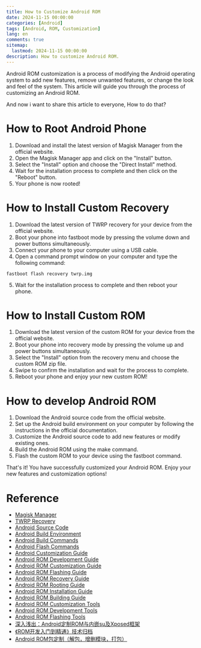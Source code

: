 ```yaml
---
title: How to Customize Android ROM
date: 2024-11-15 00:00:00
categories: [Android]
tags: [Android, ROM, Customization]
lang: en
comments: true
sitemap:
  lastmod: 2024-11-15 00:00:00
description: How to customize Android ROM.
---
```


Android ROM customization is a process of modifying the Android operating system to add new features, remove unwanted features, or change the look and feel of the system. This article will guide you through the process of customizing an Android ROM.

And now i want to share this article to everyone, How to do that?

# How to Root Android Phone

1. Download and install the latest version of Magisk Manager from the official website.
2. Open the Magisk Manager app and click on the "Install" button.
3. Select the "Install" option and choose the "Direct Install" method.
4. Wait for the installation process to complete and then click on the "Reboot" button.
5. Your phone is now rooted!

# How to Install Custom Recovery

1. Download the latest version of TWRP recovery for your device from the official website.
2. Boot your phone into fastboot mode by pressing the volume down and power buttons simultaneously.
3. Connect your phone to your computer using a USB cable.
4. Open a command prompt window on your computer and type the following command:
```
fastboot flash recovery twrp.img
```
5. Wait for the installation process to complete and then reboot your phone.

# How to Install Custom ROM

1. Download the latest version of the custom ROM for your device from the official website.
2. Boot your phone into recovery mode by pressing the volume up and power buttons simultaneously.
3. Select the "Install" option from the recovery menu and choose the custom ROM zip file.
4. Swipe to confirm the installation and wait for the process to complete.
5. Reboot your phone and enjoy your new custom ROM!

# How to develop Android ROM

1. Download the Android source code from the official website.
2. Set up the Android build environment on your computer by following the instructions in the official documentation.
3. Customize the Android source code to add new features or modify existing ones.
4. Build the Android ROM using the make command.
5. Flash the custom ROM to your device using the fastboot command.

That's it! You have successfully customized your Android ROM. Enjoy your new features and customization options!


# Reference
- [Magisk Manager](https://magiskmanager.com/)
- [TWRP Recovery](https://twrp.me/)
- [Android Source Code](https://source.android.com/)
- [Android Build Environment](https://source.android.com/setup/build/initializing)
- [Android Build Commands](https://source.android.com/setup/build/building)
- [Android Flash Commands](https://source.android.com/setup/build/running)
- [Android Customization Guide](https://source.android.com/devices/customization)
- [Android ROM Development Guide](https://source.android.com/devices/tech/ota)
- [Android ROM Customization Guide](https://source.android.com/devices/tech/customization)
- [Android ROM Flashing Guide](https://source.android.com/devices/tech/ota/tools)
- [Android ROM Recovery Guide](https://source.android.com/devices/tech/ota/recovery)
- [Android ROM Rooting Guide](https://source.android.com/devices/tech/ota/rooting)
- [Android ROM Installation Guide](https://source.android.com/devices/tech/ota/installing)
- [Android ROM Building Guide](https://source.android.com/devices/tech/ota/building)
- [Android ROM Customization Tools](https://source.android.com/devices/tech/ota/tools)
- [Android ROM Development Tools](https://source.android.com/devices/tech/ota/development)
- [Android ROM Flashing Tools](https://source.android.com/devices/tech/ota/flashing)
- [深入浅出：Android定制ROM与内嵌su及Xposed框架](https://cloud.baidu.com/article/3304003)
- [《ROM开发入门到精通》技术归档](https://github.com/xxxgod/ROM-DevGuide)
- [Android ROM包定制（解包，增删模块，打包）](https://www.cnblogs.com/luoyesiqiu/p/10791511.html)


